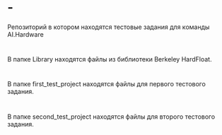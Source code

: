 # -
Репозиторий в котором находятся тестовые задания для команды AI.Hardware
#
В папке Library находятся файлы из библиотеки Berkeley HardFloat.
#
В папке first_test_project находятся файлы для первого тестового задания.
#
В папке second_test_project находятся файлы для второго тестового задания.
#
